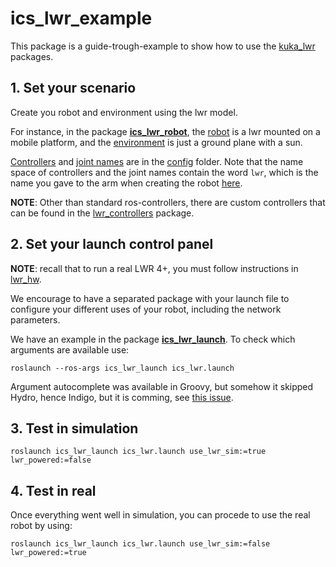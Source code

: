 # ics_lwr_example

This package is a guide-trough-example to show how to use the [kuka_lwr](https://github.com/dimitar-rakov/packages/tree/master/kuka-lwr) packages.

## 1. Set your scenario

Create you robot and environment using the lwr model. 

For instance, in the package [__ics_lwr_robot__](./ics_lwr_robot/), the [robot](https://github.com/dimitar-rakov/packages/blob/master/kuka-lwr/ics_lwr/ics_lwr_setup/enviroment/ics_lwr_enviroment.urdf.xacro) is a lwr mounted on a mobile platform, and the [environment](https://github.com/dimitar-rakov/packages/blob/master/kuka-lwr/hri_lwr/hri_lwr_setup/worlds/simple_environment.world) is just a ground plane with a sun.

[Controllers](https://github.com/dimitar-rakov/packages/tree/master/kuka-lwr/ics_lwr/ics_lwr_setup/config/controllers.yaml#L2) and [joint names](https://github.com/dimitar-rakov/packages/tree/master/kuka-lwr/ics_lwr/ics_lwr_setup/config/joint_names.yaml) are in the [config](https://github.com/dimitar-rakov/packages/tree/master/kuka-lwr/ics_lwr/ics_lwr_setup/config) folder. Note that the name space of controllers and the joint names contain the word `lwr`, which is the name you gave to the arm when creating the robot [here](https://github.com/dimitar-rakov/packages/blob/master/kuka-lwr/ics_lwr/ics_lwr_setup/enviroment/ics_lwr_enviroment.urdf.xacro#L36).

__NOTE__: Other than standard ros-controllers, there are custom controllers that can be found in the [lwr_controllers](https://github.com/dimitar-rakov/packages/tree/master/kuka-lwr/lwr_controllers) package.


## 2. Set your launch control panel

__NOTE__: recall that to run a real LWR 4+, you must follow instructions in [lwr_hw](https://github.com/dimitar-rakov/packages/tree/master/kuka-lwr/lwr_hw).

We encourage to have a separated package with your launch file to configure your different uses of your robot, including the network parameters.

We have an example in the package [__ics_lwr_launch__](./ics_lwr_launch). To check which arguments are available use:

`roslaunch --ros-args ics_lwr_launch ics_lwr.launch`

Argument autocomplete was available in Groovy, but somehow it skipped Hydro, hence Indigo, but it is comming, see [this issue](https://github.com/ros/ros_comm/issues/575).

## 3. Test in simulation

`roslaunch ics_lwr_launch ics_lwr.launch use_lwr_sim:=true lwr_powered:=false`

## 4. Test in real

Once everything went well in simulation, you can procede to use the real robot by using:

`roslaunch ics_lwr_launch ics_lwr.launch use_lwr_sim:=false lwr_powered:=true`


